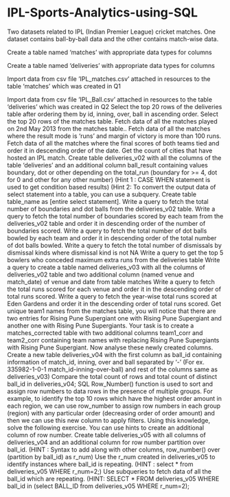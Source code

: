 # IPL-Sports-Analytics-using-SQL
Two datasets related to IPL (Indian Premier League) cricket matches. One dataset contains ball-by-ball data and the other contains match-wise data.

Create a table named ‘matches’ with appropriate data types for columns

Create a table named ‘deliveries’ with appropriate data types for columns

Import data from csv file ’IPL_matches.csv’ attached in resources to the table ‘matches’ which was created in Q1

Import data from csv file ’IPL_Ball.csv’ attached in resources to the table ‘deliveries’ which was created in Q2
Select the top 20 rows of the deliveries table after ordering them by id, inning, over, ball in ascending order.
Select the top 20 rows of the matches table.
Fetch data of all the matches played on 2nd May 2013 from the matches table..
Fetch data of all the matches where the result mode is ‘runs’ and margin of victory is more than 100 runs.
Fetch data of all the matches where the final scores of both teams tied and order it in descending order of the date.
Get the count of cities that have hosted an IPL match.
Create table deliveries_v02 with all the columns of the table ‘deliveries’ and an additional column ball_result containing values boundary, dot or other depending on the total_run (boundary for >= 4, dot for 0 and other for any other number)
(Hint 1 : CASE WHEN statement is used to get condition based results)
(Hint 2: To convert the output data of select statement into a table, you can use a subquery. Create table table_name as [entire select statement].
Write a query to fetch the total number of boundaries and dot balls from the deliveries_v02 table.
Write a query to fetch the total number of boundaries scored by each team from the deliveries_v02 table and order it in descending order of the number of boundaries scored.
Write a query to fetch the total number of dot balls bowled by each team and order it in descending order of the total number of dot balls bowled.
Write a query to fetch the total number of dismissals by dismissal kinds where dismissal kind is not NA
Write a query to get the top 5 bowlers who conceded maximum extra runs from the deliveries table
Write a query to create a table named deliveries_v03 with all the columns of deliveries_v02 table and two additional column (named venue and match_date) of venue and date from table matches
Write a query to fetch the total runs scored for each venue and order it in the descending order of total runs scored.
Write a query to fetch the year-wise total runs scored at Eden Gardens and order it in the descending order of total runs scored.
Get unique team1 names from the matches table, you will notice that there are two entries for Rising Pune Supergiant one with Rising Pune Supergiant and another one with Rising Pune Supergiants.  Your task is to create a matches_corrected table with two additional columns team1_corr and team2_corr containing team names with replacing Rising Pune Supergiants with Rising Pune Supergiant. Now analyse these newly created columns.
Create a new table deliveries_v04 with the first column as ball_id containing information of match_id, inning, over and ball separated by ‘-’ (For ex. 335982-1-0-1 match_id-inning-over-ball) and rest of the columns same as deliveries_v03)
Compare the total count of rows and total count of distinct ball_id in deliveries_v04;
SQL Row_Number() function is used to sort and assign row numbers to data rows in the presence of multiple groups. For example, to identify the top 10 rows which have the highest order amount in each region, we can use row_number to assign row numbers in each group (region) with any particular order (decreasing order of order amount) and then we can use this new column to apply filters. Using this knowledge, solve the following exercise. You can use hints to create an additional column of row number.
Create table deliveries_v05 with all columns of deliveries_v04 and an additional column for row number partition over ball_id. (HINT : Syntax to add along with other columns,  row_number() over (partition by ball_id) as r_num)
Use the r_num created in deliveries_v05 to identify instances where ball_id is repeating. (HINT : select * from deliveries_v05 WHERE r_num=2;)
Use subqueries to fetch data of all the ball_id which are repeating. (HINT: SELECT * FROM deliveries_v05 WHERE ball_id in (select BALL_ID from deliveries_v05 WHERE r_num=2);
